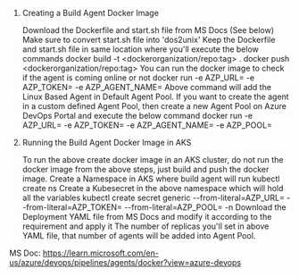 1. Creating a Build Agent Docker Image
	
	Download the Dockerfile and start.sh file from MS Docs (See below)
	Make sure to convert start.sh file into 'dos2unix'
	Keep the Dockerfile and start.sh file in same location where you'll execute the below commands
		docker build -t <dockerorganization/repo:tag> .
		docker push <dockerorganization/repo:tag>
	You can run the docker image to check if the agent is coming online or not
		docker run -e AZP_URL=<AzureDevOpsOrgURL> -e AZP_TOKEN=<AzureDevOpsPATToken> -e AZP_AGENT_NAME=<AnyAgentName> <FullDockerImage>
	Above command will add the Linux Based Agent in Default Agent Pool. If you want to create the agent in a custom defined Agent Pool, then create a new Agent Pool on Azure DevOps Portal and execute the below command
		docker run -e AZP_URL=<AzureDevOpsOrgURL> -e AZP_TOKEN=<AzureDevOpsPATToken> -e AZP_AGENT_NAME=<AnyAgentName> -e AZP_POOL=<AgentPoolName> <FullDockerImage>
		
2. Running the Build Agent Docker Image in AKS

	To run the above create docker image in an AKS cluster, do not run the docker image from the above steps, just build and push the docker image.
	Create a Namespace in AKS where build agent will run
		kubectl create ns <NamespaceName>
	Create a Kubesecret in the above namespace which will hold all the variables
		kubectl create secret generic <SecretName> --from-literal=AZP_URL=<AzureDevOpsOrgURL> --from-literal=AZP_TOKEN=<AzureDevOpsPATToken> --from-literal=AZP_POOL=<AgentPoolName> -n <NamespaceName>
	Download the Deployment YAML file from MS Docs and modify it according to the requirement and apply it
	The number of replicas you'll set in above YAML file, that number of agents will be added into Agent Pool.
	
	
MS Doc: https://learn.microsoft.com/en-us/azure/devops/pipelines/agents/docker?view=azure-devops